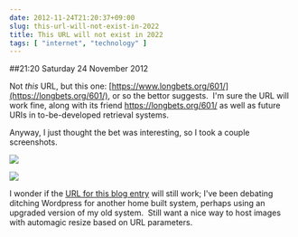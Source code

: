 ```yaml
---
date: 2012-11-24T21:20:37+09:00
slug: this-url-will-not-exist-in-2022
title: This URL will not exist in 2022
tags: [ "internet", "technology" ]
---
```


##21:20 Saturday 24 November 2012

Not *this* URL, but this one: [https://www.longbets.org/601/](https://longbets.org/601/), or so the bettor suggests.  I'm sure the URL will work fine, along with its friend https://longbets.org/601/ as well as future URIs in to-be-developed retrieval systems.

Anyway, I just thought the bet was interesting, so I took a couple screenshots.

[![](/images/2012/11/Screen-Shot-2012-11-24-at-9.04.59-PM-296x300.png)](/images/2012/11/Screen-Shot-2012-11-24-at-9.04.59-PM.png)

[![](/images/2012/11/Screen-Shot-2012-11-24-at-9.05.41-PM-300x245.png)](/images/2012/11/Screen-Shot-2012-11-24-at-9.05.41-PM.png)

I wonder if the [URL for this blog entry](https://robnugen.com/blog/2012/11/24/this-url-will-not-exist-in-2022) will still work; I've been debating ditching Wordpress for another home built system, perhaps using an upgraded version of my old system.  Still want a nice way to host images with automagic resize based on URL parameters.
